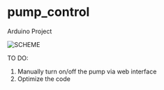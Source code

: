 # pump_control
Arduino Project

![SCHEME](https://raw.githubusercontent.com/qnxxxx/pump_control/master/scheme.png)

TO DO:
1. Manually turn on/off the pump via web interface
2. Optimize the code
